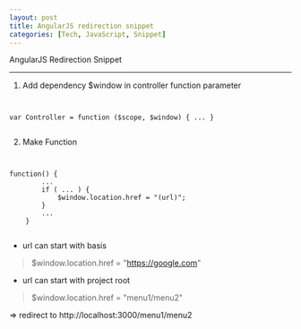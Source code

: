 ```yaml
---
layout: post
title: AngularJS redirection snippet
categories: [Tech, JavaScript, Snippet]
---
```



AngularJS Redirection Snippet

----------------------

1. Add dependency $window in controller function parameter

<pre><code>

var Controller = function ($scope, $window) { ... }

</code></pre>

2. Make Function

<pre><code>

function() {
		...
		if ( ... ) {
			$window.location.href = "(url)";
		}
        ...
	}

</code></pre>

* url can start with basis

>  $window.location.href = "https://google.com"

* url can start with project root

> $window.location.href = "menu1/menu2"

=> redirect to http://localhost:3000/menu1/menu2


